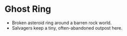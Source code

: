 # Ghost Ring
- Broken asteroid ring around a barren rock world.
- Salvagers keep a tiny, often-abandoned outpost here.
